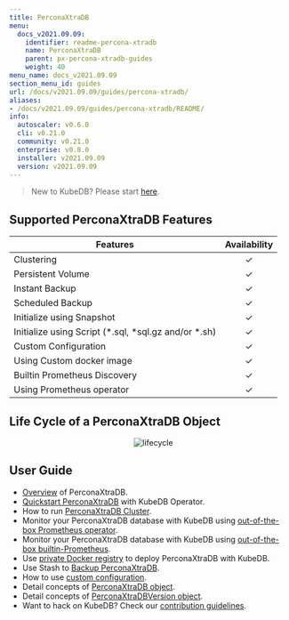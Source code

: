 ```yaml
---
title: PerconaXtraDB
menu:
  docs_v2021.09.09:
    identifier: readme-percona-xtradb
    name: PerconaXtraDB
    parent: px-percona-xtradb-guides
    weight: 40
menu_name: docs_v2021.09.09
section_menu_id: guides
url: /docs/v2021.09.09/guides/percona-xtradb/
aliases:
- /docs/v2021.09.09/guides/percona-xtradb/README/
info:
  autoscaler: v0.6.0
  cli: v0.21.0
  community: v0.21.0
  enterprise: v0.8.0
  installer: v2021.09.09
  version: v2021.09.09
---
```


> New to KubeDB? Please start [here](/docs/v2021.09.09/README).

## Supported PerconaXtraDB Features

| Features                                                | Availability |
| ------------------------------------------------------- | :----------: |
| Clustering                                              |   &#10003;   |
| Persistent Volume                                       |   &#10003;   |
| Instant Backup                                          |   &#10003;   |
| Scheduled Backup                                        |   &#10003;   |
| Initialize using Snapshot                               |   &#10003;   |
| Initialize using Script (\*.sql, \*sql.gz and/or \*.sh) |   &#10003;   |
| Custom Configuration                                    |   &#10003;   |
| Using Custom docker image                               |   &#10003;   |
| Builtin Prometheus Discovery                            |   &#10003;   |
| Using Prometheus operator                               |   &#10003;   |

## Life Cycle of a PerconaXtraDB Object

<p align="center">
  <img alt="lifecycle" src="/docs/v2021.09.09/images/percona-xtradb/Lifecycle_of_a_PerconaXtraDB.svg" >
</p>

## User Guide

- [Overview](/docs/v2021.09.09/guides/percona-xtradb/overview/overview) of PerconaXtraDB.
- [Quickstart PerconaXtraDB](/docs/v2021.09.09/guides/percona-xtradb/quickstart/quickstart) with KubeDB Operator.
- How to run [PerconaXtraDB Cluster](/docs/v2021.09.09/guides/percona-xtradb/clustering/percona-xtradb-cluster).
- Monitor your PerconaXtraDB database with KubeDB using [out-of-the-box Prometheus operator](/docs/v2021.09.09/guides/percona-xtradb/monitoring/using-prometheus-operator).
- Monitor your PerconaXtraDB database with KubeDB using [out-of-the-box builtin-Prometheus](/docs/v2021.09.09/guides/percona-xtradb/monitoring/using-builtin-prometheus).
- Use [private Docker registry](/docs/v2021.09.09/guides/percona-xtradb/private-registry/using-private-registry) to deploy PerconaXtraDB with KubeDB.
- Use Stash to [Backup PerconaXtraDB](/docs/v2021.09.09/guides/percona-xtradb/backup/overview/).
- How to use [custom configuration](/docs/v2021.09.09/guides/percona-xtradb/configuration/using-config-file).
- Detail concepts of [PerconaXtraDB object](/docs/v2021.09.09/guides/percona-xtradb/concepts/percona-xtradb).
- Detail concepts of [PerconaXtraDBVersion object](/docs/v2021.09.09/guides/percona-xtradb/concepts/catalog).
- Want to hack on KubeDB? Check our [contribution guidelines](/docs/v2021.09.09/CONTRIBUTING).
